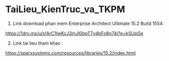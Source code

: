 # TaiLieu_KienTruc_va_TKPM

1. Link download phan mem Enterprise Architect Ultimate 15.2 Build 1554:

https://1drv.ms/u/s!ArC1lwKcJ3mJl0bpTTy4bFo8n74i?e=kSUpGe

2. Link tai lieu tham khao :

https://sparxsystems.com/resources/libraries/15.2/index.html
